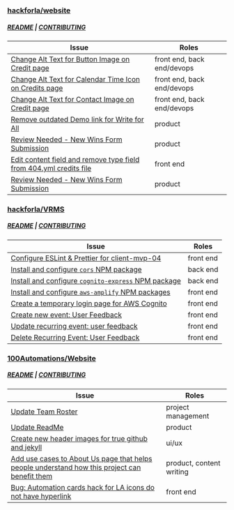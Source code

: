 ### [hackforla/website](https://github.com/hackforla/website)
##### [README](https://github.com/hackforla/website#readme) | [CONTRIBUTING](https://github.com/hackforla/website/blob/gh-pages/CONTRIBUTING.md)
|Issue|Roles|
|-|-|
|[Change Alt Text for Button Image on Credit page](https://github.com/hackforla/website/issues/1562)|front end, back end/devops|
|[Change Alt Text for Calendar Time Icon on Credits page](https://github.com/hackforla/website/issues/1563)|front end, back end/devops|
|[Change Alt Text for Contact Image on Credit page](https://github.com/hackforla/website/issues/1566)|front end, back end/devops|
|[Remove outdated Demo link for Write for All](https://github.com/hackforla/website/issues/2435)|product|
|[Review Needed - New Wins Form Submission](https://github.com/hackforla/website/issues/2550)|product|
|[Edit content field and remove type field from 404.yml credits file](https://github.com/hackforla/website/issues/2633)|front end|
|[Review Needed - New Wins Form Submission](https://github.com/hackforla/website/issues/2655)|product|
### [hackforla/VRMS](https://github.com/hackforla/VRMS)
##### [README](https://github.com/hackforla/VRMS#readme) | [CONTRIBUTING](https://github.com/hackforla/VRMS/blob/development/CONTRIBUTING.md)
|Issue|Roles|
|-|-|
|[Configure ESLint & Prettier for client-mvp-04](https://github.com/hackforla/VRMS/issues/491)|front end|
|[Install and configure `cors` NPM package](https://github.com/hackforla/VRMS/issues/638)|back end|
|[Install and configure `cognito-express` NPM package](https://github.com/hackforla/VRMS/issues/639)|back end|
|[Install and configure `aws-amplify` NPM packages](https://github.com/hackforla/VRMS/issues/640)|front end|
|[Create a temporary login page for AWS Cognito](https://github.com/hackforla/VRMS/issues/641)|front end|
|[Create new event: User Feedback](https://github.com/hackforla/VRMS/issues/1042)|front end|
|[Update recurring event: user feedback](https://github.com/hackforla/VRMS/issues/1043)|front end|
|[Delete Recurring Event: User Feedback](https://github.com/hackforla/VRMS/issues/1044)|front end|
### [100Automations/Website](https://github.com/100Automations/Website)
##### [README](https://github.com/100Automations/Website#readme) | [CONTRIBUTING](https://github.com/100Automations/Website/blob/gh-pages/CONTRIBUTING.md)
|Issue|Roles|
|-|-|
|[Update Team Roster](https://github.com/100Automations/Website/issues/21)|project management|
|[Update ReadMe](https://github.com/100Automations/Website/issues/26)|product|
|[Create new header images for true github and jekyll](https://github.com/100Automations/Website/issues/163)|ui/ux|
|[Add use cases to About Us page that helps people understand how this project can benefit them](https://github.com/100Automations/Website/issues/341)|product, content writing|
|[Bug: Automation cards hack for LA icons do not have hyperlink](https://github.com/100Automations/Website/issues/455)|front end|